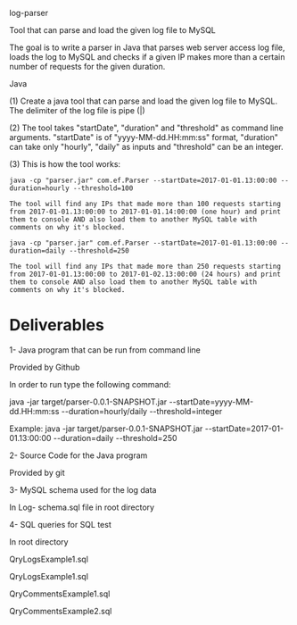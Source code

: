 log-parser

Tool that can parse and load the given log file to MySQL

The goal is to write a parser in Java that parses web server access log file, loads the log to MySQL and checks if a given IP makes more than a certain number of requests for the given duration.

Java

(1) Create a java tool that can parse and load the given log file to MySQL. The delimiter of the log file is pipe (|)

(2) The tool takes "startDate", "duration" and "threshold" as command line arguments. "startDate" is of "yyyy-MM-dd.HH:mm:ss" format, "duration" can take only "hourly", "daily" as inputs and "threshold" can be an integer.

(3) This is how the tool works:

    java -cp "parser.jar" com.ef.Parser --startDate=2017-01-01.13:00:00 --duration=hourly --threshold=100
	
	The tool will find any IPs that made more than 100 requests starting from 2017-01-01.13:00:00 to 2017-01-01.14:00:00 (one hour) and print them to console AND also load them to another MySQL table with comments on why it's blocked.

	java -cp "parser.jar" com.ef.Parser --startDate=2017-01-01.13:00:00 --duration=daily --threshold=250

	The tool will find any IPs that made more than 250 requests starting from 2017-01-01.13:00:00 to 2017-01-02.13:00:00 (24 hours) and print them to console AND also load them to another MySQL table with comments on why it's blocked.

# Deliverables
1- Java program that can be run from command line

Provided by Github

In order to run type the following command:

java -jar target/parser-0.0.1-SNAPSHOT.jar --startDate=yyyy-MM-dd.HH:mm:ss --duration=hourly/daily --threshold=integer

Example: java -jar target/parser-0.0.1-SNAPSHOT.jar --startDate=2017-01-01.13:00:00 --duration=daily --threshold=250

2- Source Code for the Java program

Provided by git

3- MySQL schema used for the log data

In Log- schema.sql file in root directory

4- SQL queries for SQL test

In root directory

QryLogsExample1.sql

QryLogsExample1.sql

QryCommentsExample1.sql

QryCommentsExample2.sql
